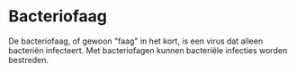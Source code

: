 # Bacteriofaag

De bacteriofaag, of gewoon "faag" in het kort, is een virus dat alleen bacteriën
infecteert. Met bacteriofagen kunnen bacteriële infecties worden bestreden.
